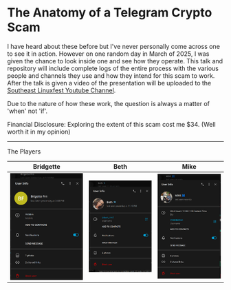 # The Anatomy of a Telegram Crypto Scam

I have heard about these before but I've never personally come across one to see it in action.  However on one random day in March of 2025, I was given the chance to look inside one and see how they operate.
This talk and repository will include complete logs of the entire process with the various people and channels they use and how they intend for this scam to work.
After the talk is given a video of the presentation will be uploaded to the [Southeast Linuxfest Youtube Channel](https://www.youtube.com/user/southeastlinuxfest).

Due to the nature of how these work, the question is always a matter of 'when' not 'if'. 

Financial Disclosure: Exploring the extent of this scam cost me $34. (Well worth it in my opinion)


***

The Players

| Bridgette | Beth | Mike |
|------|------|-------|
| ![](https://github.com/q5sys/talks/blob/master/self-2025-06/images/Screenshot_20250313_102915.png) | ![](https://github.com/q5sys/talks/blob/master/self-2025-06/images/Screenshot_20250313_102856.png) | ![](https://github.com/q5sys/talks/blob/master/self-2025-06/images/Screenshot_20250313_163243.png) |
